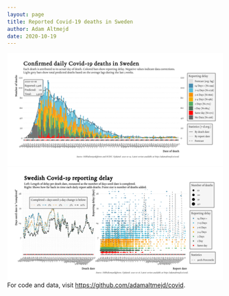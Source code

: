 ```yaml
---
layout: page
title: Reported Covid-19 deaths in Sweden
author: Adam Altmejd
date: 2020-10-19
---
```


![Graph of Swedish Covid-19 deaths with reporting delay.](deaths_lag_sweden_2020-10-19.png "Swedish Covid-19 deaths.")
![Graph of Swedish Covid-19 reporting delay in daily deaths.](lag_trend_sweden_2020-10-19.png "Trend in Swedish Covid-19 mortality reporting delay.")
For code and data, visit <https://github.com/adamaltmejd/covid>.
